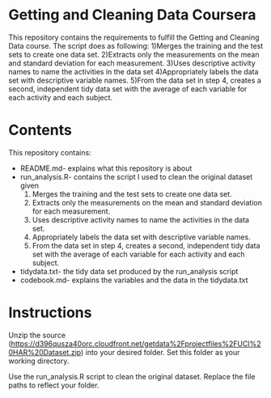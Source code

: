 # Getting and Cleaning Data Coursera
This repository contains the requirements to fulfill the Getting and Cleaning Data course.
The script does as following:
1)Merges the training and the test sets to create one data set.
2)Extracts only the measurements on the mean and standard deviation for each measurement.
3)Uses descriptive activity names to name the activities in the data set
4)Appropriately labels the data set with descriptive variable names.
5)From the data set in step 4, creates a second, independent tidy data set with the average of each variable for each activity and each subject.

# Contents
This repository contains:
- README.md- explains what this repository is about
- run_analysis.R- contains the script I used to clean the original dataset given  
  1) Merges the training and the test sets to create one data set.
  2) Extracts only the measurements on the mean and standard deviation for each measurement.
  3) Uses descriptive activity names to name the activities in the data set.  
  4) Appropriately labels the data set with descriptive variable names.  
  5) From the data set in step 4, creates a second, independent tidy data set with the         average of each variable for each activity and each subject.  
- tidydata.txt- the tidy data set produced by the run_analysis script  
- codebook.md- explains the variables and the data in the tidydata.txt  

# Instructions
Unzip the source (https://d396qusza40orc.cloudfront.net/getdata%2Fprojectfiles%2FUCI%20HAR%20Dataset.zip) into your desired folder. Set this folder as your working directory.

Use the run_analysis.R script to clean the original dataset. Replace the file paths to reflect your folder.